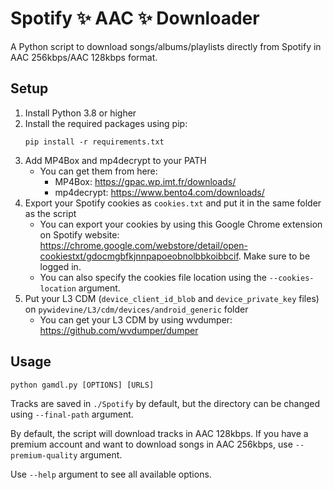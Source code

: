 # Spotify ✨ AAC ✨ Downloader
A Python script to download songs/albums/playlists directly from Spotify in AAC 256kbps/AAC 128kbps format.

## Setup
1. Install Python 3.8 or higher
2. Install the required packages using pip: 
    ```
    pip install -r requirements.txt
    ```
3. Add MP4Box and mp4decrypt to your PATH
    * You can get them from here:
        * MP4Box: https://gpac.wp.imt.fr/downloads/
        * mp4decrypt: https://www.bento4.com/downloads/
4. Export your Spotify cookies as `cookies.txt` and put it in the same folder as the script
    * You can export your cookies by using this Google Chrome extension on Spotify website: https://chrome.google.com/webstore/detail/open-cookiestxt/gdocmgbfkjnnpapoeobnolbbkoibbcif. Make sure to be logged in.
    * You can also specify the cookies file location using the `--cookies-location` argument.
5. Put your L3 CDM (`device_client_id_blob` and `device_private_key` files) on `pywidevine/L3/cdm/devices/android_generic` folder
    * You can get your L3 CDM by using wvdumper: https://github.com/wvdumper/dumper

## Usage
```
python gamdl.py [OPTIONS] [URLS]
```
Tracks are saved in `./Spotify` by default, but the directory can be changed using `--final-path` argument.

By default, the script will download tracks in AAC 128kbps. If you have a premium account and want to download songs in AAC 256kbps, use `--premium-quality` argument.

Use `--help` argument to see all available options.
